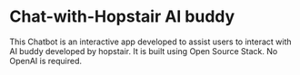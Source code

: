 # Chat-with-Hopstair AI buddy
This Chatbot is an interactive app developed to assist users to interact with AI buddy developed by hopstair. It is built using Open Source Stack. No OpenAI is required.


